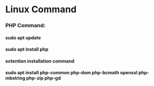 # Linux Command
### PHP Command:
#### sudo apt update
#### sudo apt install php
#### extention installation command
#### sudo apt install php-common php-dom php-bcmath openssl php-mbstring php-zip php-gd 
